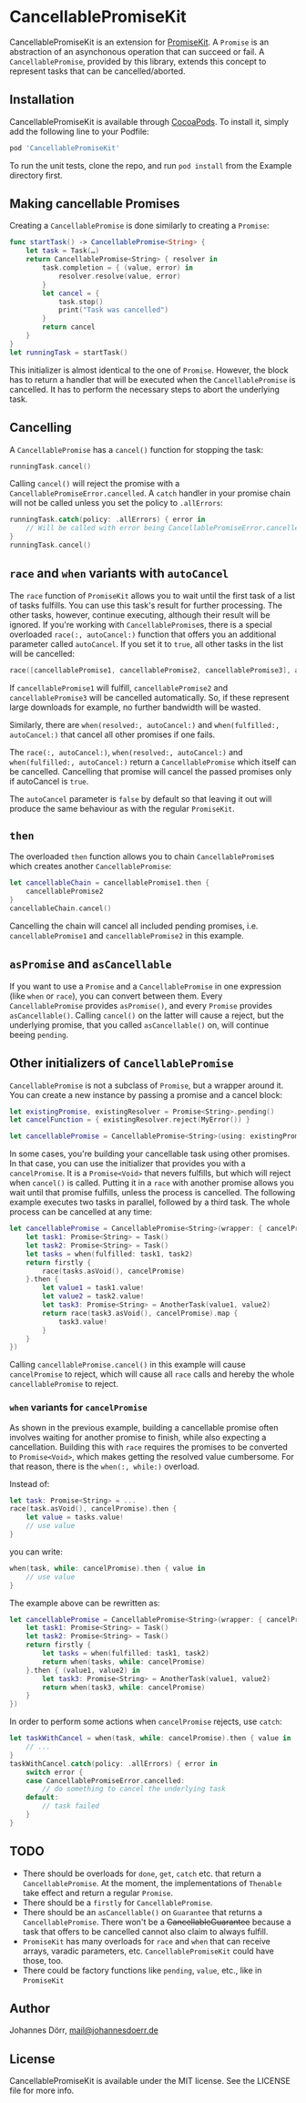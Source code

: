 # CancellablePromiseKit

CancellablePromiseKit is an extension for [PromiseKit](https://github.com/mxcl/PromiseKit). A `Promise` is an abstraction of an asynchonous operation that can succeed or fail. A `CancellablePromise`, provided by this library, extends this concept to represent tasks that can be cancelled/aborted.


## Installation

CancellablePromiseKit is available through [CocoaPods](https://cocoapods.org). To install
it, simply add the following line to your Podfile:

```ruby
pod 'CancellablePromiseKit'
```

To run the unit tests, clone the repo, and run `pod install` from the Example directory first.

## Making cancellable Promises

Creating a `CancellablePromise` is done similarly to creating a `Promise`:

```swift
func startTask() -> CancellablePromise<String> {
    let task = Task(…)
    return CancellablePromise<String> { resolver in
        task.completion = { (value, error) in
            resolver.resolve(value, error)
        }
        let cancel = {
            task.stop()
            print("Task was cancelled")
        }
        return cancel
    }
}
let runningTask = startTask()
```

This initializer is almost identical to the one of `Promise`. However, the block has to return a handler that will be executed when the `CancellablePromise` is cancelled. It has to perform the necessary steps to abort the underlying task.


## Cancelling

A `CancellablePromise` has a `cancel()` function for stopping the task:

```swift
runningTask.cancel()
```

Calling `cancel()` will reject the promise with a `CancellablePromiseError.cancelled`. A `catch` handler in your promise chain will not be called unless you set the policy to `.allErrors`:

```swift
runningTask.catch(policy: .allErrors) { error in
    // Will be called with error being CancellablePromiseError.cancelled
}
runningTask.cancel()
```


## `race` and `when` variants with `autoCancel`

The `race` function of `PromiseKit` allows you to wait until the first task of a list of tasks fulfills. You can use this task's result for further processing. The other tasks, however, continue executing, although their result will be ignored. If you're working with `CancellablePromise`s, there is a special overloaded `race(:, autoCancel:)` function that offers you an additional parameter called `autoCancel`. If you set it to `true`, all other tasks in the list will be cancelled:

```swift
race([cancellablePromise1, cancellablePromise2, cancellablePromise3], autoCancel: true)
```
If `cancellablePromise1` will fulfill, `cancellablePromise2` and `cancellablePromise3` will be cancelled automatically. So, if these represent large downloads for example, no further bandwidth will be wasted.

Similarly, there are `when(resolved:, autoCancel:)` and `when(fulfilled:, autoCancel:)` that cancel all other promises if one fails. 

The `race(:, autoCancel:)`, `when(resolved:, autoCancel:)` and `when(fulfilled:, autoCancel:)` return a `CancellablePromise` which itself can be cancelled. Cancelling that promise will cancel the passed promises only if autoCancel is `true`.

The `autoCancel` parameter is `false` by default so that leaving it out will produce the same behaviour as with the regular `PromiseKit`.


## `then`

The overloaded `then` function allows you to chain `CancellablePromise`s which creates another `CancellablePromise`:

```swift
let cancellableChain = cancellablePromise1.then {
    cancellablePromise2
}
cancellableChain.cancel()
```
Cancelling the chain will cancel all included pending promises, i.e. `cancellablePromise1` and `cancellablePromise2` in this example.


## `asPromise` and `asCancellable`

If you want to use a `Promise` and a `CancellablePromise` in one expression (like `when` or `race`), you can convert between them. Every `CancellablePromise` provides `asPromise()`, and every `Promise` provides `asCancellable()`. Calling `cancel()` on the latter will cause a reject, but the underlying promise, that you called `asCancellable()` on, will continue beeing `pending`.


## Other initializers of `CancellablePromise`

`CancellablePromise` is not a subclass of `Promise`, but a wrapper around it. You can create a new instance by passing a promise and a cancel block:

```swift
let existingPromise, existingResolver = Promise<String>.pending()
let cancelFunction = { existingResolver.reject(MyError()) }

let cancellablePromise = CancellablePromise<String>(using: existingPromise, cancel: cancelFunction)
```


In some cases, you're building your cancellable task using other promises. In that case, you can use the initializer that provides you with a `cancelPromise`. It is a `Promise<Void>` that nevers fulfills, but which will reject when `cancel()` is called. Putting it in a `race` with another promise allows you wait until that promise fulfills, unless the process is cancelled. The following example executes two tasks in parallel, followed by a third task. The whole process can be cancelled at any time:

```swift
let cancellablePromise = CancellablePromise<String>(wrapper: { cancelPromise in
    let task1: Promise<String> = Task()
    let task2: Promise<String> = Task()
    let tasks = when(fulfilled: task1, task2)
    return firstly {
        race(tasks.asVoid(), cancelPromise)
    }.then {
        let value1 = task1.value!
        let value2 = task2.value!
        let task3: Promise<String> = AnotherTask(value1, value2)
        return race(task3.asVoid(), cancelPromise).map {
            task3.value!
        }
    }
})
```

Calling `cancellablePromise.cancel()` in this example will cause `cancelPromise` to reject, which will cause all `race` calls and hereby the whole `cancellablePromise` to reject.


### `when` variants for `cancelPromise`

As shown in the previous example, building a cancellable promise often involves waiting for another promise to finish, while also expecting a cancellation. Building this with `race` requires the promises to be converted to `Promise<Void>`, which makes getting the resolved value cumbersome. For that reason, there is the `when(:, while:)` overload. 

Instead of:
```swift
let task: Promise<String> = ...
race(task.asVoid(), cancelPromise).then { 
    let value = tasks.value!
    // use value
}
```

you can write:
```swift
when(task, while: cancelPromise).then { value in
    // use value
}
```

The example above can be rewritten as:

```swift
let cancellablePromise = CancellablePromise<String>(wrapper: { cancelPromise in
    let task1: Promise<String> = Task()
    let task2: Promise<String> = Task()
    return firstly {
        let tasks = when(fulfilled: task1, task2)
        return when(tasks, while: cancelPromise)
    }.then { (value1, value2) in
        let task3: Promise<String> = AnotherTask(value1, value2)
        return when(task3, while: cancelPromise)
    }
})
```

In order to perform some actions when `cancelPromise` rejects, use `catch`:

```swift
let taskWithCancel = when(task, while: cancelPromise).then { value in
    // ...
}
taskWithCancel.catch(policy: .allErrors) { error in
    switch error {
    case CancellablePromiseError.cancelled:
        // do something to cancel the underlying task 
    default:
        // task failed
    }
}
```


## TODO

- There should be overloads for `done`, `get`, `catch` etc. that return a `CancellablePromise`. At the moment, the implementations of `Thenable` take effect and return a regular `Promise`.
- There should be a `firstly` for `CancellablePromise`.
- There should be an `asCancellable()` on `Guarantee` that returns a `CancellablePromise`. There won't be a ~~CancellableGuarantee~~ because a task that offers to be cancelled cannot also claim to always fulfill.
- `PromiseKit` has many overloads for `race` and `when` that can receive arrays, varadic parameters, etc. `CancellablePromiseKit` could have those, too.
- There could be factory functions like `pending`, `value`, etc., like in `PromiseKit`


## Author

Johannes Dörr, mail@johannesdoerr.de


## License

CancellablePromiseKit is available under the MIT license. See the LICENSE file for more info.
